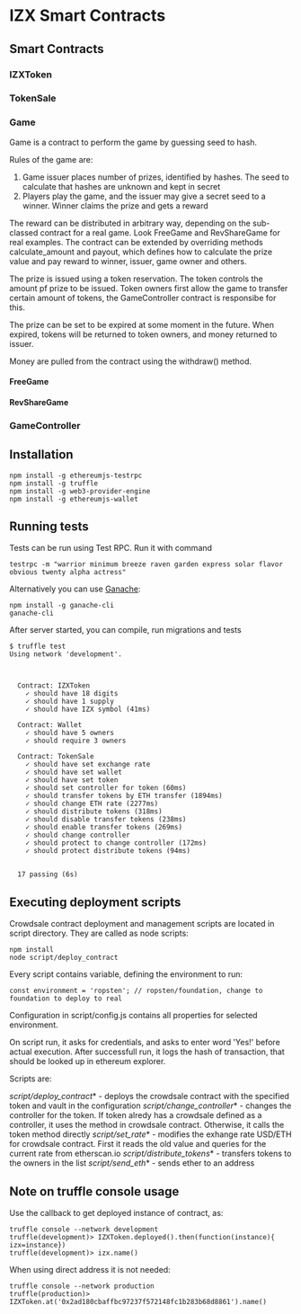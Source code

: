 # IZX Smart Contracts

## Smart Contracts

### IZXToken

### TokenSale

### Game

Game is a contract to perform the game by guessing seed to hash.

Rules of the game are:

1) Game issuer places number of prizes, identified by hashes. The seed to calculate that hashes are unknown
  and  kept in secret
2) Players play the game, and the issuer may give a secret seed to a winner. Winner claims the prize and gets a reward

The reward can be distributed in arbitrary way, depending on the sub-classed contract for a real game.
Look FreeGame and RevShareGame for real examples. The contract can be extended by overriding methods
calculate_amount and payout, which defines how to calculate the prize value and pay reward to winner, issuer,
game owner and others.

The prize is issued using a token reservation. The token controls the amount pf prize to be issued.
Token owners first allow the game to transfer certain amount of tokens, the GameController contract is responsibe for this.

The prize can be set to be expired at some moment in the future. When expired, tokens will be returned to token owners,
and money returned to issuer.

Money are pulled from the contract using the withdraw() method.
 
 
#### FreeGame

#### RevShareGame

### GameController

## Installation

```
npm install -g ethereumjs-testrpc
npm install -g truffle
npm install -g web3-provider-engine
npm install -g ethereumjs-wallet
```

## Running tests

Tests can be run using Test RPC. Run it with command

```
testrpc -m "warrior minimum breeze raven garden express solar flavor obvious twenty alpha actress"
```

Alternatively you can use [Ganache](https://github.com/trufflesuite/ganache-cli):

```
npm install -g ganache-cli
ganache-cli
```

After server started, you can compile, run migrations and tests


```
$ truffle test
Using network 'development'.



  Contract: IZXToken
    ✓ should have 18 digits
    ✓ should have 1 supply
    ✓ should have IZX symbol (41ms)

  Contract: Wallet
    ✓ should have 5 owners
    ✓ should require 3 owners

  Contract: TokenSale
    ✓ should have set exchange rate
    ✓ should have set wallet
    ✓ should have set token
    ✓ should set controller for token (60ms)
    ✓ should transfer tokens by ETH transfer (1894ms)
    ✓ should change ETH rate (2277ms)
    ✓ should distribute tokens (318ms)
    ✓ should disable transfer tokens (238ms)
    ✓ should enable transfer tokens (269ms)
    ✓ should change controller
    ✓ should protect to change controller (172ms)
    ✓ should protect distribute tokens (94ms)


  17 passing (6s)
```

## Executing deployment scripts

Crowdsale contract deployment and management scripts are located in script directory.
They are called as node scripts:
```
npm install
node script/deploy_contract
```

Every script contains variable, defining the environment to run: 
```
const environment = 'ropsten'; // ropsten/foundation, change to foundation to deploy to real
```

Configuration in script/config.js contains all properties for selected environment.

On script run, it asks for credentials, and asks to enter word 'Yes!' before actual execution. After successfull run, it logs the hash of transaction,
that should be looked up in ethereum explorer.

Scripts are:

*script/deploy_contract** - deploys the crowdsale contract with the specified token and 
  vault in the configuration
*script/change_controller** - changes the controller for the token. If token alredy has a crowdsale defined as a 
  controller, it uses the method in crowdsale contract. Otherwise, it calls the token method directly
*script/set_rate** - modifies the exhange rate USD/ETH for crowdsale contract. First it reads the old value and queries for
  the current rate from etherscan.io
*script/distribute_tokens** - transfers tokens to the owners in the list
*script/send_eth** - sends ether to an address
  

## Note on truffle console usage

Use the callback to get deployed instance of contract, as:
```
truffle console --network development
truffle(development)> IZXToken.deployed().then(function(instance){ izx=instance})
truffle(development)> izx.name()
```

When using direct address it is not needed:
```
truffle console --network production
truffle(production)> IZXToken.at('0x2ad180cbaffbc97237f572148fc1b283b68d8861').name()
```